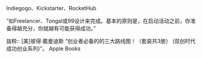 Indiegogo、Kickstarter、RocketHub

“如Freelancer、Tongal或99设计来完成。基本的原则是，在启动活动之前，你准备得越充分，你就越有可能获得成功。”

抜粋:: [美]彼得·戴曼迪斯  “创业者必备的的三大路线图！（套装共3册） (双创时代成功创业系列)”。 Apple Books  
